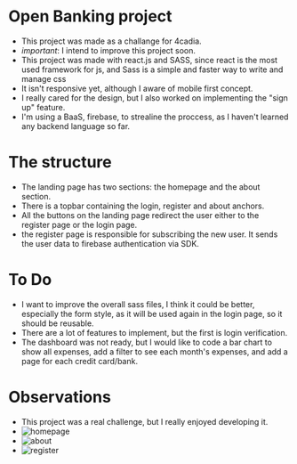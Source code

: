 # Open Banking project #
- This project was made as a challange for 4cadia.
- *important*: I intend to improve this project soon.
- This project was made with react.js and SASS, since react is the most used framework for js, and Sass is a simple and faster way to write and manage css
- It isn't responsive yet, although I aware of mobile first concept.
- I really cared for the design, but I also worked on implementing the "sign up" feature.
- I'm using a BaaS, firebase, to strealine the proccess, as I haven't learned any backend language so far.

# The structure #
- The landing page has two sections: the homepage and the about section.
- There is a topbar containing the login, register and about anchors.
- All the buttons on the landing page redirect the user either to the register page or the login page.
- the register page is responsible for subscribing the new user. It sends the user data to firebase authentication via SDK.

# To Do #
- I want to improve the overall sass files, I think it could be better, especially the form style, as it will be used again in the login page, so it should be reusable.
- There are a lot of features to implement, but the first is login verification. 
- The dashboard was not ready, but I would like to code a bar chart to show all expenses, add a filter to see each month's expenses, and add a page for each credit card/bank.

# Observations #
- This project was a real challenge, but I really enjoyed developing it.
- ![homepage](https://user-images.githubusercontent.com/81444230/140854379-f54ea7a8-f04d-4383-855f-9c0c7580a23e.jpeg)
- ![about](https://user-images.githubusercontent.com/81444230/140854612-da4073c5-f540-4b61-b6ec-5e4bc91d0f3a.jpeg)
- ![register](https://user-images.githubusercontent.com/81444230/140854731-f7f7b8ba-c2bc-44e1-90dc-4fe697abc839.jpeg)
